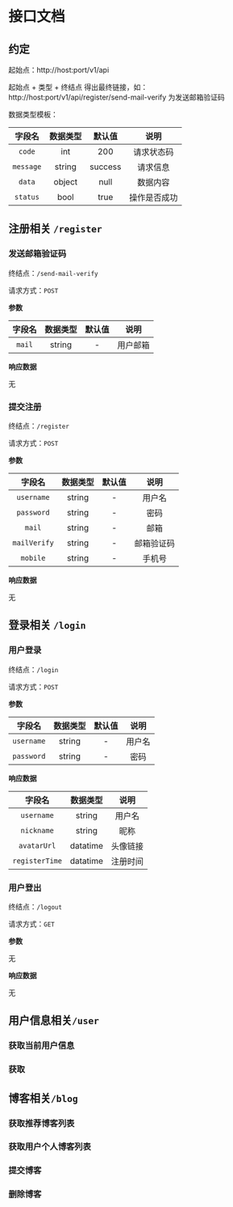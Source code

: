 # 接口文档

## 约定

起始点：http://host:port/v1/api

起始点 + 类型 + 终结点 得出最终链接，如：http://host:port/v1/api/register/send-mail-verify 为发送邮箱验证码

数据类型模板：

|  字段名   | 数据类型 | 默认值  |     说明     |
| :-------: | :------: | :-----: | :----------: |
|  `code`   |   int    |   200   |  请求状态码  |
| `message` |  string  | success |   请求信息   |
|  `data`   |  object  |  null   |   数据内容   |
| `status`  |   bool   |  true   | 操作是否成功 |

## 注册相关 `/register`

### 发送邮箱验证码

终结点：`/send-mail-verify`

请求方式：`POST`

**参数**

| 字段名 | 数据类型 | 默认值 |   说明   |
| :----: | :------: | :----: | :------: |
| `mail` |  string  |   -    | 用户邮箱 |

**响应数据**

无

### 提交注册

终结点：`/register`

请求方式：`POST`

**参数**

|    字段名    | 数据类型 | 默认值 |    说明    |
| :----------: | :------: | :----: | :--------: |
|  `username`  |  string  |   -    |   用户名   |
|  `password`  |  string  |   -    |    密码    |
|    `mail`    |  string  |   -    |    邮箱    |
| `mailVerify` |  string  |   -    | 邮箱验证码 |
|   `mobile`   |  string  |   -    |   手机号   |

**响应数据**

无

### 

## 登录相关 `/login`

### 用户登录

终结点：`/login`

请求方式：`POST`

**参数**

|   字段名   | 数据类型 | 默认值 |  说明  |
| :--------: | :------: | :----: | :----: |
| `username` |  string  |   -    | 用户名 |
| `password` |  string  |   -    |  密码  |

**响应数据**

|     字段名     | 数据类型 |   说明   |
| :------------: | :------: | :------: |
|   `username`   |  string  |  用户名  |
|   `nickname`   |  string  |   昵称   |
|  `avatarUrl`   | datatime | 头像链接 |
| `registerTime` | datatime | 注册时间 |

### 用户登出

终结点：`/logout`

请求方式：`GET`

**参数**

无

**响应数据**

无



## 用户信息相关`/user`

### 获取当前用户信息





### 获取





## 博客相关`/blog`

### 获取推荐博客列表





### 获取用户个人博客列表



### 提交博客





### 删除博客














